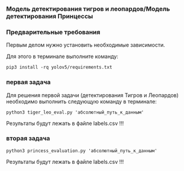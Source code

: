 ### Модель детектирования тигров и леопардов/Модель детектирования Принцессы


### Предварительные требования

Первым делом нужно установить необходимые зависимости.

Для этого в терминале выполните команду:

`pip3 install -rq yolov5/requirements.txt`

### первая задача


Для решения первой задачи (детектирования Тигров и Леопардов) необходимо выполнить следующую команду в терминале:

`python3 tiger_leo_eval.py 'абсолютный_путь_к_данным'`

Результаты будут лежать в файле labels.csv !!!

### вторая задача

`python3 princess_evaluation.py 'абсолютный_путь_к_данным'`

Результаты будут лежать в файле labels.csv !!!
